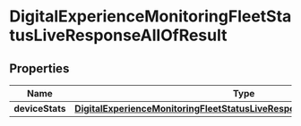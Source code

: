 

# DigitalExperienceMonitoringFleetStatusLiveResponseAllOfResult


## Properties

| Name | Type | Description | Notes |
|------------ | ------------- | ------------- | -------------|
|**deviceStats** | [**DigitalExperienceMonitoringFleetStatusLiveResponseAllOfResultDeviceStats**](DigitalExperienceMonitoringFleetStatusLiveResponseAllOfResultDeviceStats.md) |  |  [optional] |



